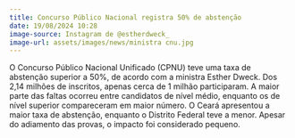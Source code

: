 ```yaml
---
title: Concurso Público Nacional registra 50% de abstenção
date: 19/08/2024 10:28
image-source: Instagram de @estherdweck_
image-url: assets/images/news/ministra cnu.jpg
---
```


O Concurso Público Nacional Unificado (CPNU) teve uma taxa de abstenção superior a 50%, de acordo com a ministra Esther Dweck. Dos 2,14 milhões de inscritos, apenas cerca de 1 milhão participaram. A maior parte das faltas ocorreu entre candidatos de nível médio, enquanto os de nível superior compareceram em maior número. O Ceará apresentou a maior taxa de abstenção, enquanto o Distrito Federal teve a menor. Apesar do adiamento das provas, o impacto foi considerado pequeno.